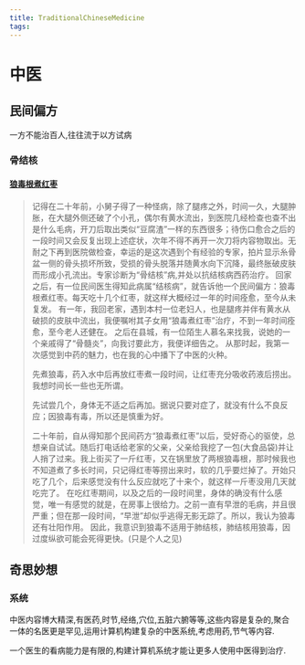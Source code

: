 ```yaml
---
title: TraditionalChineseMedicine
tags:
---
```


# 中医

## 民间偏方

一方不能治百人,往往流于以方试病

### 骨结核

#### [狼毒根煮红枣](https://www.tcmbe.com/threads/364863/)

> 记得在二十年前，小舅子得了一种怪病，除了腿疼之外，时间一久，大腿肿胀，在大腿外侧还破了个小孔，偶尔有黄水流出，到医院几经检查也查不出是什么毛病，开刀后取出类似“豆腐渣”一样的东西很多；待伤口愈合之后的一段时间又会反复出现上述症状，次年不得不再开一次刀将内容物取出。无耐之下再到医院做检查，幸运的是这次遇到个有经验的专家，拍片显示糸骨盆一侧的骨头损坏所致，受损的骨头脱落并随黄水向下沉降，最终胀破皮肤而形成小孔流出。专家诊断为“骨结核”病,并处以抗结核病西药治疗。
> 回家之后，有一位民间医生得知此病属“结核病”，就告诉他一个民间偏方：狼毒根煮红枣。每天吃十几个红枣，就这样大概经过一年的时间痊愈，至今从未复发。
> 有一年，我回老家，遇到本村一位老妇人，也是腿疼并伴有黄水从破损的皮肤中流出，我便嘱咐其子女用“狼毒煮红枣”治疗，不到一年时间痊愈，至今老人还健在。
> 之后在县城，有一位陌生人慕名来找我，说她的一个亲戚得了“骨髓炎”，向我讨要此方，我便详细告之。
> 从那时起，我第一次感觉到中药的魅力，也在我的心中播下了中医的火种。
>
>
> 先煮狼毒，药入水中后再放红枣煮一段时间，让红枣充分吸收药液后捞出。我想时间长一些也无所谓。
>
>
> 先试尝几个，身体无不适之后再加。据说只要对症了，就没有什么不良反应；因狼毒有毒，所以还是慎重为好。
>
> 二十年前，自从得知那个民间药方“狼毒煮红枣”以后，受好奇心的驱使，总想亲自试试。随后打电话给老家的父亲，父亲给我挖了一包(大食品袋)并让人捎了过来。我上街买了一斤红枣，又在锅里放了两根狼毒根，那时候我也不知道煮了多长时间，只记得红枣等捞出来时，软的几乎要烂掉了。开始只吃了几个，后来感觉没有什么反应就吃了十来个，就这样一斤枣没用几天就吃完了。
> 在吃红枣期间，以及之后的一段时间里，身体的确没有什么感觉，唯一有感觉的就是，在房事上很给力。之前一直有早泄的毛病，并且很严重；但在那一段时间，“早泄”却似乎逃得无影无踪了。所以，我认为狼毒还有壮阳作用。
> 因此，我意识到狼毒不适用于肺结核，肺结核用狼毒，因过度纵欲可能会死得更快。(只是个人之见)

## 奇思妙想

### 系统

中医内容博大精深,有医药,时节,经络,穴位,五脏六腑等等,这些内容是复杂的,聚合一体的名医更是罕见,运用计算机构建复杂的中医系统,考虑用药,节气等内容.

一个医生的看病能力是有限的,构建计算机系统才能让更多人使用中医得到治疗.
